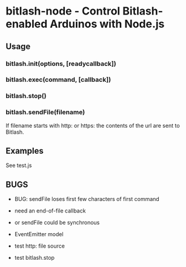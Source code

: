 # bitlash-node - Control Bitlash-enabled Arduinos with Node.js

## Usage

### bitlash.init(options, [readycallback])

### bitlash.exec(command, [callback])

### bitlash.stop()

### bitlash.sendFile(filename)

If filename starts with http: or https: the contents of the url are sent to Bitlash.

## Examples

See test.js


## BUGS

- BUG: sendFile loses first few characters of first command

- need an end-of-file callback
- or sendFile could be synchronous

- EventEmitter model

- test http: file source
 
- test bitlash.stop
